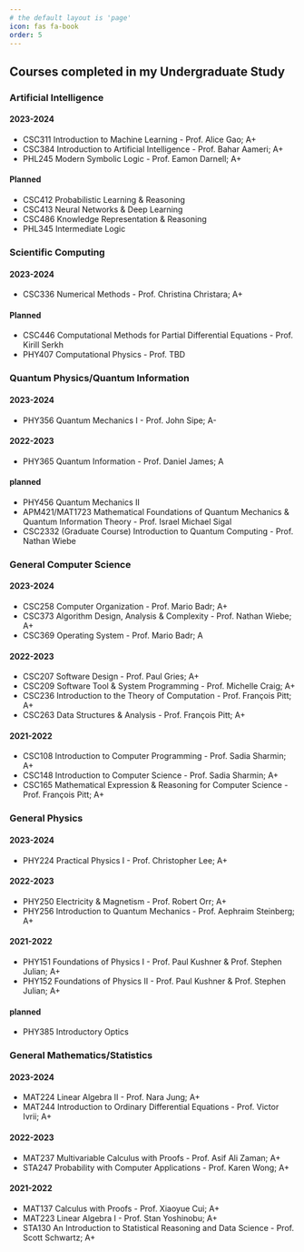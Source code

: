 ```yaml
---
# the default layout is 'page'
icon: fas fa-book
order: 5
---
```

## Courses completed in my Undergraduate Study
### Artificial Intelligence
#### 2023-2024
- CSC311 Introduction to Machine Learning - Prof. Alice Gao; A+
- CSC384 Introduction to Artificial Intelligence - Prof. Bahar Aameri; A+
- PHL245 Modern Symbolic Logic - Prof. Eamon Darnell; A+
#### Planned
- CSC412 Probabilistic Learning & Reasoning
- CSC413 Neural Networks & Deep Learning
- CSC486 Knowledge Representation & Reasoning
- PHL345 Intermediate Logic

### Scientific Computing
#### 2023-2024
- CSC336 Numerical Methods - Prof. Christina Christara; A+
#### Planned 
- CSC446 Computational Methods for Partial Differential Equations - Prof. Kirill Serkh
- PHY407 Computational Physics - Prof. TBD

### Quantum Physics/Quantum Information
#### 2023-2024
- PHY356 Quantum Mechanics I - Prof. John Sipe; A-
#### 2022-2023
- PHY365 Quantum Information - Prof. Daniel James; A
#### planned
- PHY456 Quantum Mechanics II
- APM421/MAT1723 Mathematical Foundations of Quantum Mechanics & Quantum Information Theory - Prof. Israel Michael Sigal
- CSC2332 (Graduate Course) Introduction to Quantum Computing - Prof. Nathan Wiebe

### General Computer Science
#### 2023-2024
- CSC258 Computer Organization - Prof. Mario Badr; A+
- CSC373 Algorithm Design, Analysis & Complexity - Prof. Nathan Wiebe; A+
- CSC369 Operating System - Prof. Mario Badr; A
#### 2022-2023
- CSC207 Software Design - Prof. Paul Gries; A+
- CSC209 Software Tool & System Programming - Prof. Michelle Craig; A+
- CSC236 Introduction to the Theory of Computation - Prof. François Pitt; A+
- CSC263 Data Structures & Analysis - Prof. François Pitt; A+
#### 2021-2022
- CSC108 Introduction to Computer Programming - Prof. Sadia Sharmin; A+
- CSC148 Introduction to Computer Science - Prof. Sadia Sharmin; A+
- CSC165 Mathematical Expression & Reasoning for Computer Science - Prof. François Pitt; A+
 
### General Physics
#### 2023-2024
- PHY224 Practical Physics I - Prof. Christopher Lee; A+
#### 2022-2023
- PHY250 Electricity & Magnetism - Prof. Robert Orr; A+
- PHY256 Introduction to Quantum Mechanics - Prof. Aephraim Steinberg; A+
#### 2021-2022
- PHY151 Foundations of Physics I - Prof. Paul Kushner & Prof. Stephen Julian; A+
- PHY152 Foundations of Physics II - Prof. Paul Kushner & Prof. Stephen Julian; A+ 
#### planned
- PHY385 Introductory Optics
  
### General Mathematics/Statistics
#### 2023-2024
- MAT224 Linear Algebra II - Prof. Nara Jung; A+
- MAT244 Introduction to Ordinary Differential Equations - Prof. Victor Ivrii; A+
#### 2022-2023
- MAT237 Multivariable Calculus with Proofs - Prof. Asif Ali Zaman; A+
- STA247 Probability with Computer Applications - Prof. Karen Wong; A+
#### 2021-2022
- MAT137 Calculus with Proofs - Prof. Xiaoyue Cui; A+
- MAT223 Linear Algebra I - Prof. Stan Yoshinobu; A+
- STA130 An Introduction to Statistical Reasoning and Data Science - Prof. Scott Schwartz; A+